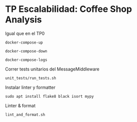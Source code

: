 # TP Escalabilidad: Coffee Shop Analysis

Igual que en el TP0

`
docker-compose-up
`

`
docker-compose-down
`

`
docker-compose-logs
`

Correr tests unitarios del MessageMiddleware

`
unit_tests/run_tests.sh 
`

Instalar linter y formatter

`
sudo apt install flake8 black isort mypy
`

Linter & format

`
lint_and_format.sh
`